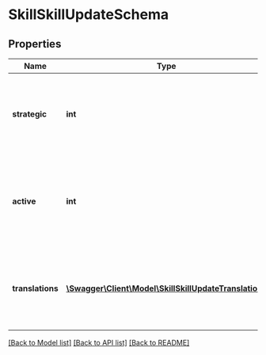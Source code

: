 # SkillSkillUpdateSchema

## Properties
Name | Type | Description | Notes
------------ | ------------- | ------------- | -------------
**strategic** | **int** | If the created skill should be company strategic 1 &#x3D; yes 0 &#x3D; no. Default - 0 | [optional] 
**active** | **int** | If the updated skill should be active 1 &#x3D; active 0 &#x3D; inactive. Default - current value | [optional] 
**translations** | [**\Swagger\Client\Model\SkillSkillUpdateTranslations**](SkillSkillUpdateTranslations.md) | Array of translations, the system default language translation is mandatory | 

[[Back to Model list]](../README.md#documentation-for-models) [[Back to API list]](../README.md#documentation-for-api-endpoints) [[Back to README]](../README.md)


